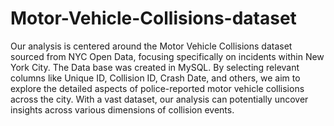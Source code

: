 # Motor-Vehicle-Collisions-dataset
Our analysis is centered around the Motor Vehicle Collisions dataset sourced from NYC Open Data, focusing specifically on incidents within New York City. The Data base was created in MySQL. By selecting relevant columns like Unique ID, Collision ID, Crash Date, and others, we aim to explore the detailed aspects of police-reported motor vehicle collisions across the city. With a vast dataset, our analysis can potentially uncover insights across various dimensions of collision events.
